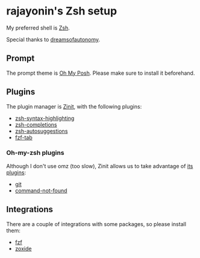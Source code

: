 # rajayonin's Zsh setup

My preferred shell is [Zsh](https://www.zsh.org/).

Special thanks to [dreamsofautonomy](https://github.com/dreamsofautonomy).

## Prompt
The prompt theme is [Oh My Posh](https://ohmyposh.dev/). Please make sure to install it beforehand.

## Plugins
The plugin manager is [Zinit](https://github.com/zdharma-continuum/zinit), with the following plugins:
<!-- - [Powerlevel10k](https://github.com/romkatv/powerlevel10k): Theme (prompt, etc.). -->
- [zsh-syntax-highlighting](https://github.com/zsh-users/zsh-syntax-highlighting)
- [zsh-completions](https://github.com/zsh-users/zsh-completions)
- [zsh-autosuggestions](https://github.com/zsh-users/zsh-autosuggestions)
- [fzf-tab](https://github.com/Aloxaf/fzf-tab)


### Oh-my-zsh plugins
Although I don't use omz (too slow), Zinit allows us to take advantage of [its plugins](https://github.com/ohmyzsh/ohmyzsh/tree/master/plugins):
- [git](https://github.com/ohmyzsh/ohmyzsh/tree/master/plugins/git)
- [command-not-found](https://github.com/ohmyzsh/ohmyzsh/tree/master/plugins/command-not-found)


## Integrations
There are a couple of integrations with some packages, so please install them:
- [fzf](https://github.com/junegunn/fzf)
- [zoxide](https://github.com/ajeetdsouza/zoxide)
